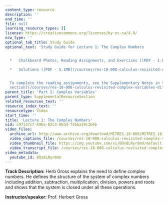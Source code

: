 ```yaml
---
content_type: resource
description: ''
end_time: ''
file: null
learning_resource_types: []
license: https://creativecommons.org/licenses/by-nc-sa/4.0/
ocw_type: ''
optional_tab_title: Study Guide
optional_text: 'Study Guide for Lecture 1: The Complex Numbers


  *   Chalkboard Photos, Reading Assignments, and Exercises ([PDF - 1.8MB](/courses/res-18-008-calculus-revisited-complex-variables-differential-equations-and-linear-algebra-fall-2011/resources/mitres_18_008_parti_lec01))

  *   Solutions ([PDF - 5.1MB](/courses/res-18-008-calculus-revisited-complex-variables-differential-equations-and-linear-algebra-fall-2011/resources/mitres_18_008_parti_sol01))


  To complete the reading assignments, see the Supplementary Notes in the [Study Materials
  section](/courses/res-18-008-calculus-revisited-complex-variables-differential-equations-and-linear-algebra-fall-2011/pages/study-materials).'
parent_title: 'Part I: Complex Variables'
parent_type: SupplementalResourceSection
related_resources_text: ''
resource_index_text: ''
resourcetype: Video
start_time: ''
title: 'Lecture 1: The Complex Numbers'
uid: c97137c7-696a-82c3-0bdd-f4bba34c2b6b
video_files:
  archive_url: http://www.archive.org/download/MITRES.18-008/MITRES_18-008_Part1_lec1_300k.mp4
  video_captions_file: /courses/res-18-008-calculus-revisited-complex-variables-differential-equations-and-linear-algebra-fall-2011/394f08fa8b6e5cd8a0a03ab252cd44a7_BOx8LRyr8mU.vtt
  video_thumbnail_file: https://img.youtube.com/vi/BOx8LRyr8mU/default.jpg
  video_transcript_file: /courses/res-18-008-calculus-revisited-complex-variables-differential-equations-and-linear-algebra-fall-2011/1eebf7b6eca71586058bc62f3b11a1ce_BOx8LRyr8mU.pdf
video_metadata:
  youtube_id: BOx8LRyr8mU
---
```


**Track Description:** Herb Gross explains the need to define complex numbers. He defines the structure of the system of complex numbers including addition, subtraction, multiplication, division, powers and roots and shows that the system is closed under all these operations.

**Instructor/speaker:** Prof. Herbert Gross

